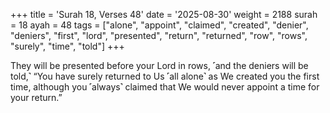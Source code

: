 +++
title = 'Surah 18, Verses 48'
date = '2025-08-30'
weight = 2188
surah = 18
ayah = 48
tags = ["alone", "appoint", "claimed", "created", "denier", "deniers", "first", "lord", "presented", "return", "returned", "row", "rows", "surely", "time", "told"]
+++

They will be presented before your Lord in rows, ˹and the deniers will be told,˺ “You have surely returned to Us ˹all alone˺ as We created you the first time, although you ˹always˺ claimed that We would never appoint a time for your return.”